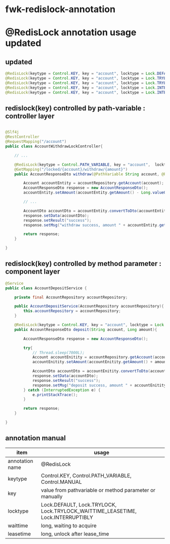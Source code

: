 # fwk-redislock-annotation


@RedisLock annotation usage updated
===================================

updated
-------
```java
@RedisLock(keytype = Control.KEY, key = "account", locktype = Lock.DEFAULT)
@RedisLock(keytype = Control.KEY, key = "account", locktype = Lock.TRYLOCK, timeout = 30000L)
@RedisLock(keytype = Control.KEY, key = "account", locktype = Lock.TRYLOCK_WAITTIME_LEASETIME, waittime = 30000L, leasetime = 30000L)
@RedisLock(keytype = Control.KEY, key = "account", locktype = Lock.INTERRUPTIBLY) //leasetime default = -1L
@RedisLock(keytype = Control.KEY, key = "account", locktype = Lock.INTERRUPTIBLY, leasetime = 30000L)
```


redislock(key) controlled by path-variable : controller layer
-------------------------------------------------------------

```java

@Slf4j
@RestController
@RequestMapping("/account")
public class AccountWithdrawLockController{

    // ...

    @RedisLock(keytype = Control.PATH_VARIABLE, key = "account",  locktype = Lock.TRYLOCK_WAITTIME_LEASETIME, waittime = 30000L, leasetime = 30000L)
    @GetMapping("/locked/{account}/withdraw/{amount}")
    public AccountResponseDto withdraw(@PathVariable String account, @PathVariable String amount) {

        Account accountEntity = accountRepository.getAccount(account);
        AccountResponseDto response = new AccountResponseDto();
        accountEntity.setAmount(accountEntity.getAmount() - Long.valueOf(amount));

        // ...

        AccountDto accountDto = accountEntity.convertToDto(accountEntity);
        response.setData(accountDto);
        response.setResult("success");
        response.setMsg("withdraw success, amount " + accountEntity.getAmount());

        return response;
    }

}
```

redislock(key) controlled by method parameter : component layer
---------------------------------------------------------------
```java
@Service
public class AccountDepositService {

    private final AccountRepository accountRepository;

    public AccountDepositService(AccountRepository accountRepository){
        this.accountRepository = accountRepository;
    }

    @RedisLock(keytype = Control.KEY, key = "account", locktype = Lock.INTERRUPTIBLY)
    public AccountResponseDto deposit(String account, Long amount){

        AccountResponseDto response = new AccountResponseDto();

        try{
            // Thread.sleep(7000L);
            Account accountEnitity = accountRepository.getAccount(account);
            accountEnitity.setAmount(accountEnitity.getAmount() + amount);

            AccountDto accountDto = accountEnitity.convertToDto(accountEnitity);
            response.setData(accountDto);
            response.setResult("success");
            response.setMsg("deposit success, amount " + accountEnitity.getAmount());
        } catch (InterruptedException e) {
            e.printStackTrace();
        }

        return response;
    }

}
````

annotation manual
-----------------
|  item | usage |
|-------|------|
|annotation name|@RedisLock|
|keytype|Control.KEY, Control.PATH_VARIABLE, Control.MANUAL|
|key|value from pathvariable or method parameter or manually|
|locktype|Lock.DEFAULT, Lock.TRYLOCK, Lock.TRYLOCK_WAITTIME_LEASETIME, Lock.INTERRUPTIBLY|
|waittime|long, waiting to acquire|
|leasetime|long, unlock after lease_time|
